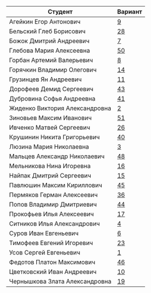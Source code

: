 | **Студент** | **Вариант**|
|-------------|------------|
| Агейкин Егор Антонович | [9](./tasks/9) |
| Бельский Глеб Борисович | [28](./tasks/28) |
| Божок Дмитрий Андреевич | [7](./tasks/7) |
| Глебова Мария Алексеевна | [50](./tasks/50) |
| Горбан Артемий Валерьевич | [8](./tasks/8) |
| Горячкин Владимир Олегович | [14](./tasks/14) |
| Грузинцев Ян Андреевич | [11](./tasks/11) |
| Дорофеев Демид Сергеевич | [43](./tasks/43) |
| Дубровина Софья Андреевна | [41](./tasks/41) |
| Жиденко Виктория Александровна | [2](./tasks/2) |
| Зиновьев Максим Иванович | [51](./tasks/51) |
| Ивченко Матвей Сергеевич | [26](./tasks/26) |
| Крушинин Никита Григорьевич | [40](./tasks/40) |
| Люзина Мария Николаевна | [3](./tasks/3) |
| Мальцев Александр Николаевич | [48](./tasks/48) |
| Мельникова Нина Игоревна | [16](./tasks/16) |
| Найпак Дмитрий Сергеевич | [15](./tasks/15) |
| Павлюшин Максим Кириллович | [45](./tasks/45) |
| Пермяков Герман Алексеевич | [36](./tasks/36) |
| Попов Владимир Дмитриевич | [44](./tasks/44) |
| Прокофьев Илья Алексеевич | [17](./tasks/17) |
| Ситников Илья Александрович | [4](./tasks/4) |
| Суров Иван Евгеньевич | [6](./tasks/6) |
| Тимофеев Евгений Игоревич | [23](./tasks/23) |
| Усов Сергей Евгеньевич | [1](./tasks/1) |
| Федотов Платон Максимович | [46](./tasks/46) |
| Цветковский Иван Андреевич | [10](./tasks/10) |
| Чернышкова Злата Александровна | [19](./tasks/19) |
